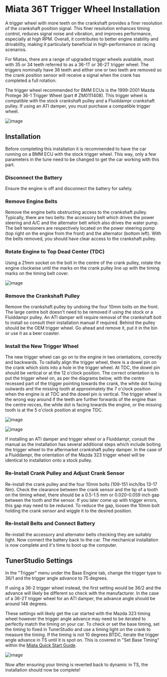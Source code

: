 # Miata 36T Trigger Wheel Installation

A trigger wheel with more teeth on the crankshaft provides a finer resolution of the crankshaft position signal. This finer resolution enhances timing control, reduces signal noise and vibration, and improves performance, especially at high RPM. Overall, it contributes to better engine stability and drivability, making it particularly beneficial in high-performance or racing scenarios.

For Miatas, there are a range of upgraded trigger wheels available, most with 35 or 34 teeth referred to as a 36-1T or 36-2T trigger wheel. The triggers nominally have 36 teeth and either one or two teeth are removed so the crank position sensor will receive a signal when the crank has completed a full rotation.

The trigger wheel recommended for BMM ECUs is the 1999-2001 Mazda Protege 36-1 Trigger Wheel (part # ZM0111408). This trigger wheel is compatible with the stock crankshaft pulley and a Fluiddampr crankshaft pulley. If using an ATI damper, you must purchase a compatible trigger wheel.

![image](36T-trigger\trig1.jpg)

## Installation

Before completing this installation it is recommended to have the car running on a BMM ECU with the stock trigger wheel. This way, only a few parameters in the tune need to be changed to get the car working with this part.

### Disconnect the Battery

Ensure the engine is off and disconnect the battery for safety.

### Remove Engine Belts

Remove the engine belts obstructing access to the crankshaft pulley. Typically, there are two belts: the accessory belt which drives the power steering and A/C and the alternator belt which also drives the water pump. The belt tensioners are respectively located on the power steering pump (top right on the engine from the front) and the alternator (bottom left). With the belts removed, you should have clear access to the crankshaft pulley.

### Rotate Engine to Top Dead Center (TDC)

Using a 21mm socket on the bolt in the centre of the crank pulley, rotate the engine clockwise until the marks on the crank pulley line up with the timing marks on the timing belt cover.

![image](36T-trigger/timing_marks_480x480.webp)

### Remove the Crankshaft Pulley

Remove the crankshaft pulley by undoing the four 10mm bolts on the front. The large centre bolt doesn't need to be removed if using the stock or a Fluiddampr pulley. An ATI damper will require removal of the crankshaft bolt to install so consult their installation manual if required. Behind the pulley should be the OEM trigger wheel. Go ahead and remove it, put it in the bin or use it as a beer coaster.

### Install the New Trigger Wheel

The new trigger wheel can go on to the engine in two orientations, correctly and backwards. To radially align the trigger wheel, there is a dowel pin on the crank which slots into a hole in the trigger wheel. At TDC, the dowel pin should be vertical or at the 12 o'clock position. The correct orientation is to put the trigger wheel on, as per the diagrams below, with the centre recessed part of the trigger pointing towards the crank, the white dot facing outwards and the missing tooth at approximately the 7 o'clock position when the engine is at TDC and the dowel pin is vertical. The trigger wheel is the wrong way around if the teeth are further forwards of the engine than the centre recces, the white dot is facing towards the engine, or the missing tooth is at the 5 o'clock position at engine TDC.

![image](36T-trigger/trig4.png)

![image](36T-trigger/trig5.png)

If installing an ATI damper and trigger wheel or a Fluiddampr, consult the manual as the installation has several additional steps which include bolting the trigger wheel to the aftermarket crankshaft pulley damper. In the case of a Fluiddampr, the orientation of the Mazda 323 trigger wheel will be identical to installation onto a stock pulley.

### Re-Install Crank Pulley and Adjust Crank Sensor

Re-install the crank pulley and the four 10mm bolts (109-151 inch/lbs 13-17 Nm). Check the clearance between the crank sensor and the tip of a tooth on the timing wheel, there should be a 0.5-1.5 mm or 0.020-0.059 inch gap between the tooth and the sensor. If you later come up with trigger errors, this gap may need to be reduced. To reduce the gap, loosen the 10mm bolt holding the crank sensor and wiggle it to the desired position.

### Re-Install Belts and Connect Battery

Re-install the accessory and alternator belts checking they are suitably tight. Now connect the battery back to the car. The mechanical installation is now complete and it's time to boot up the computer.

## TunerStudio Settings

In the "Trigger" menu under the Base Engine tab, change the trigger type to 36/1 and the trigger angle advance to 75 degrees.

If using a 36-2 trigger wheel instead, the first setting would be 36/2 and the advance will likely be different so check with the manufacturer. In the case of a 36-2T trigger wheel for an ATI damper, the advance angle should be around 148 degrees.

These settings will likely get the car started with the Mazda 323 timing wheel however the trigger angle advance may need to be iterated to perfectly match the timing on your car. To check or set the base timing, set the timing to fixed in TunerStudio and use a timing light on the crank to measure the timing. If the timing is not 10 degrees BTDC, iterate the trigger angle advance in TS until it is spot on. This is covered in "Set Base Timing" within the [Miata Quick Start Guide](../Miata-MX5-Quick-Start).

![image](36T-trigger/trig6.png)

Now after ensuring your timing is reverted back to dynamic in TS, the installation should now be complete!
